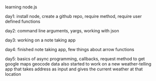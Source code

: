 learning node.js

day1: install node, create a github repo, require method, require user defined functions

day2: command line arguments, yargs, working with json

day3: working on a note taking app

day4: finished note taking app, few things about arrow functions

day5: basics of async programming, callbacks, request method to get google maps geocode data
      also started to work on a new weather-telling app that takes address as input and gives the current weather at that location

